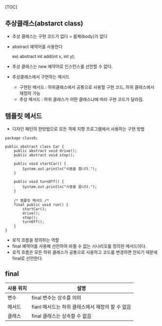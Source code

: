 [TOC]

## 추상클래스(abstarct class)

- 추상 클래스는 구현 코드가 없다 = 몸체(body)가 없다

- abstract 예약어를 사용한다

  ex) abstract int add(int x, int y);

- 추상 클래스는 new 예약어로 인스턴스를 선언할 수 없다.

- 추상클래스에서 구현하는 메서드
  - 구현된 메서드 : 하위클래스에서 공통으로 사용할 구현 코드, 하위 클래스에서 재정의 가능
  - 추상 메서드 : 하위 클래스가 어떤 클래스냐에 따라 구현 코드가 달라짐.



## 템플릿 메서드

- 디자인 패턴의 한방법으로 모든 객체 지향 프로그램에서 사용하는 구현 방법

```
package class9;

public abstract class Car {
	public abstract void drive();
	public abstract void stop();
	
	public void startCar() {
		System.out.println("시동을 켭니다.");
	}
	
	public void turnOff() {
		System.out.println("시동을 끕니다.");
	}
	
	/* 템플릿 메서드 /*
	final public void run() {
		startCar();
		drive();
		stop();
		turnOff();
	}
}
```

- 로직 흐름을 정의하는 역할
- final 예약어를 사용해 선언하여 바뀔 수 없는 시나리오를 정의한 메서드이다.
- 로직 흐름은 모든 하위 클래스가 공통으로 사용하고 코드를 변경하면 안되기 때문에 final로 선언한다.



## final

| 사용 위치 | 설명                                             |
| --------- | ------------------------------------------------ |
| 변수      | final 변수는 상수를 의미                         |
| 메서드    | fianl 메서드는 하위 클래스에서 재정의 할 수 없음 |
| 클래스    | final 클래스는 상속할 수 없음                    |

